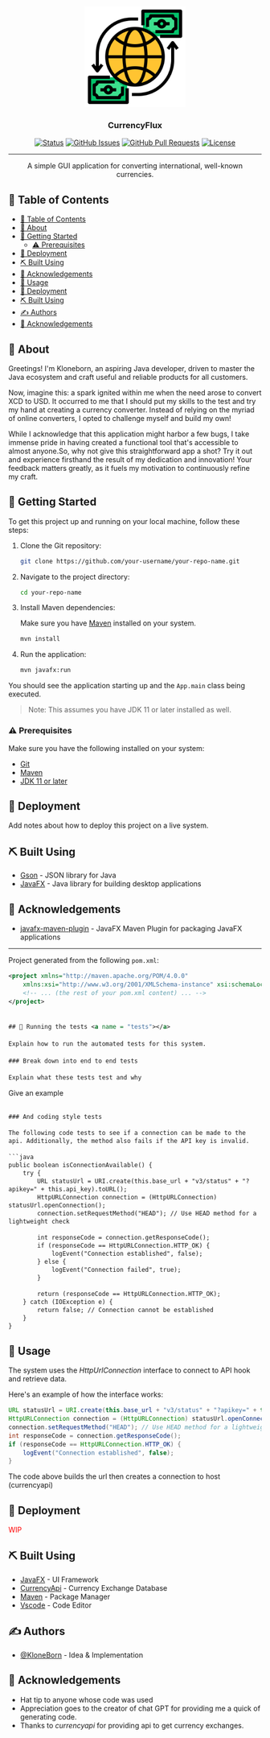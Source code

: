 <p align="center">
  <a href="" rel="noopener">
 <img width=200px height=200px src="./src/main/resources/com/kloneborn/exchange-rate.png" alt="Project logo"></a>
</p>

<h3 align="center">CurrencyFlux</h3>

<div align="center">

[![Status](https://img.shields.io/badge/status-active-success.svg)]()
[![GitHub Issues](https://img.shields.io/github/issues/kylelobo/The-Documentation-Compendium.svg)](https://github.com/kylelobo/The-Documentation-Compendium/issues)
[![GitHub Pull Requests](https://img.shields.io/github/issues-pr/kylelobo/The-Documentation-Compendium.svg)](https://github.com/kylelobo/The-Documentation-Compendium/pulls)
[![License](https://img.shields.io/badge/license-MIT-blue.svg)](/LICENSE)

</div>

---

<p align="center"> A simple GUI application for converting international, well-known currencies. 
    <br> 
</p>

## 📝 Table of Contents

- [📝 Table of Contents](#-table-of-contents)
- [🧐 About ](#-about-)
- [🏁 Getting Started ](#-getting-started-)
  - [⚠️ Prerequisites](#️-prerequisites)
- [🔧 Deployment ](#-deployment-)
- [⛏️ Built Using](#️-built-using)
- [🎉 Acknowledgements](#-acknowledgements)
- [🎈 Usage ](#-usage-)
- [🚀 Deployment ](#-deployment--1)
- [⛏️ Built Using ](#️-built-using-)
- [✍️ Authors ](#️-authors-)
- [🎉 Acknowledgements ](#-acknowledgements-)

## 🧐 About <a name = "about"></a>

Greetings! I'm Kloneborn, an aspiring Java developer, driven to master the Java ecosystem and craft useful and reliable products for all customers.

Now, imagine this: a spark ignited within me when the need arose to convert XCD to USD. It occurred to me that I should put my skills to the test and try my hand at creating a currency converter. Instead of relying on the myriad of online converters, I opted to challenge myself and build my own!

While I acknowledge that this application might harbor a few bugs, I take immense pride in having created a functional tool that's accessible to almost anyone.So, why not give this straightforward app a shot? Try it out and experience firsthand the result of my dedication and innovation! Your feedback matters greatly, as it fuels my motivation to continuously refine my craft.



## 🏁 Getting Started <a name = "getting_started"></a>

To get this project up and running on your local machine, follow these steps:

1. Clone the Git repository:
    ```sh
    git clone https://github.com/your-username/your-repo-name.git
    ```
   
2. Navigate to the project directory:
    ```sh
    cd your-repo-name
    ```

3. Install Maven dependencies:

    Make sure you have [Maven](https://maven.apache.org/) installed on your system.
    
    ```sh
    mvn install
    ```

4. Run the application:

    ```sh
    mvn javafx:run
    ```

You should see the application starting up and the `App.main` class being executed.

> Note: This assumes you have JDK 11 or later installed as well.

### ⚠️ Prerequisites

Make sure you have the following installed on your system:

- [Git](https://git-scm.com/)
- [Maven](https://maven.apache.org/)
- [JDK 11 or later](https://www.oracle.com/java/technologies/javase-jdk11-downloads.html)

## 🔧 Deployment <a name = "deployment"></a>

Add notes about how to deploy this project on a live system.

## ⛏️ Built Using

- [Gson](https://github.com/google/gson) - JSON library for Java
- [JavaFX](https://openjfx.io/) - Java library for building desktop applications

## 🎉 Acknowledgements

- [javafx-maven-plugin](https://github.com/openjfx/javafx-maven-plugin) - JavaFX Maven Plugin for packaging JavaFX applications

---

Project generated from the following `pom.xml`:

```xml
<project xmlns="http://maven.apache.org/POM/4.0.0"
    xmlns:xsi="http://www.w3.org/2001/XMLSchema-instance" xsi:schemaLocation="http://maven.apache.org/POM/4.0.0 http://maven.apache.org/maven-v4_0_0.xsd">
    <!-- ... (the rest of your pom.xml content) ... -->
</project>


## 🔧 Running the tests <a name = "tests"></a>

Explain how to run the automated tests for this system.

### Break down into end to end tests

Explain what these tests test and why

```
Give an example
```

### And coding style tests

The following code tests to see if a connection can be made to the api. Additionally, the method also fails if the API key is invalid.

```java
public boolean isConnectionAvailable() {
    try {
        URL statusUrl = URI.create(this.base_url + "v3/status" + "?apikey=" + this.api_key).toURL();
        HttpURLConnection connection = (HttpURLConnection) statusUrl.openConnection();
        connection.setRequestMethod("HEAD"); // Use HEAD method for a lightweight check
        
        int responseCode = connection.getResponseCode();
        if (responseCode == HttpURLConnection.HTTP_OK) {
            logEvent("Connection established", false);
        } else {
            logEvent("Connection failed", true);
        }
        
        return (responseCode == HttpURLConnection.HTTP_OK);
    } catch (IOException e) {
        return false; // Connection cannot be established
    }
}

```

## 🎈 Usage <a name="usage"></a>

The system uses the *HttpUrlConnection* interface to connect to API hook and retrieve data.

Here's an example of how the interface works:
```java
URL statusUrl = URI.create(this.base_url + "v3/status" + "?apikey=" + this.api_key).toURL();
HttpURLConnection connection = (HttpURLConnection) statusUrl.openConnection();
connection.setRequestMethod("HEAD"); // Use HEAD method for a lightweight check
int responseCode = connection.getResponseCode();
if (responseCode == HttpURLConnection.HTTP_OK) {
    logEvent("Connection established", false);
}

```
The code above builds the url then creates a connection to host (currencyapi)

## 🚀 Deployment <a name = "deployment"></a>

<p style="color:red;">WIP</p>
<!-- Add additional notes about how to deploy this on a live system. -->

## ⛏️ Built Using <a name = "built_using"></a>

- [JavaFX](https://openjfx.io/) - UI Framework
- [CurrencyApi](https://currencyapi.com/) - Currency Exchange Database
- [Maven](https://maven.apache.org/) - Package Manager
- [Vscode](https://code.visualstudio.com/) - Code Editor

## ✍️ Authors <a name = "authors"></a>

- [@KloneBorn](https://github.com/KloneBorn) - Idea & Implementation

## 🎉 Acknowledgements <a name = "acknowledgement"></a>

- Hat tip to anyone whose code was used
- Appreciation goes to the creator of chat GPT for providing me a quick of generating code.
- Thanks to *currencyapi* for providing api to get currency exchanges.
